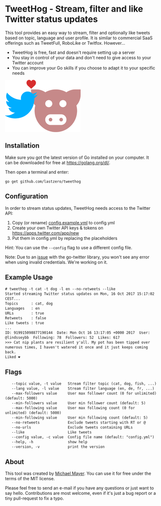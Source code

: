 TweetHog - Stream, filter and like Twitter status updates
=========================================================

This tool provides an easy way to stream, filter and optionally
like tweets based on topic, language and user profile. It is similar
to commercial SaaS offerings such as TweetFull, RoboLike or Twitfox. However...

* TweetHog is free, fast and doesn't require setting up a server
* You stay in control of your data and don't need to give access to your Twitter account
* You can improve your Go skills if you choose to adapt it to your specific needs

![TweetHog](logo.png)

Installation
------------
Make sure you got the latest version of Go installed on your computer. It can be downloaded for free at https://golang.org/dl/.

Then open a terminal and enter:

```
go get github.com/lastzero/tweethog
```

Configuration
-------------
In order to stream status updates, TweetHog needs access to the Twitter API:

1. Copy (or rename) [config.example.yml](config.example.yml) to config.yml
2. Create your own Twitter API keys & tokens on https://apps.twitter.com/app/new
3. Put them in config.yml by replacing the placeholders

Hint: You can use the `--config` flag to use a different config file.

Note: Due to an [issue](https://github.com/dghubble/go-twitter/issues/61)
with the go-twitter library, you won't see any error when using
invalid credentials. We're working on it.

Example Usage
-------------
```
# tweethog -t cat -t dog -l en --no-retweets --like
Started streaming Twitter status updates on Mon, 16 Oct 2017 15:17:02 CEST...
Topics      : cat, dog
Languages   : en
URLs        : true
Retweets    : false
Like tweets : true
...
ID: 919915098877190144  Date: Mon Oct 16 13:17:05 +0000 2017  User: @lindsseybb  Following: 78  Followers: 52  Likes: 617
>>> Cat nip plants are resilient y'all. My pot has been tipped over numerous times, I haven't watered it once and it just keeps coming back.
Liked ❤️
```

Flags
-----
```
   --topic value, -t value   Stream filter topic (cat, dog, fish, ...)
   --lang value, -l value    Stream filter language (en, de, fr, ...)
   --max-followers value     User max follower count (0 for unlimited) (default: 5000)
   --min-followers value     User min follower count (default: 5)
   --max-following value     User max following count (0 for unlimited) (default: 5000)
   --min-following value     User min following count (default: 5)
   --no-retweets             Exclude tweets starting with RT or @
   --no-urls                 Exclude tweets containing URLs
   --like                    Like tweets
   --config value, -c value  Config file name (default: "config.yml")
   --help, -h                show help
   --version, -v             print the version
```

About
-----
This tool was created by [Michael Mayer](https://blog.liquidbytes.net/about).
You can use it for free under the terms of the MIT license.

Please feel free to send an e-mail if you have any questions or just want to say hello.
Contributions are most welcome, even if it's just a bug report or a tiny pull-request to fix a typo.
